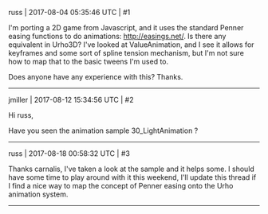 russ | 2017-08-04 05:35:46 UTC | #1

I'm porting a 2D game from Javascript, and it uses the standard Penner easing functions to do animations: http://easings.net/.  Is there any equivalent in Urho3D?  I've looked at ValueAnimation, and I see it allows for keyframes and some sort of spline tension mechanism, but I'm not sure how to map that to the basic tweens I'm used to.  

Does anyone have any experience with this?  Thanks.

-------------------------

jmiller | 2017-08-12 15:34:56 UTC | #2

Hi russ,

Have you seen the animation sample 30_LightAnimation ?

-------------------------

russ | 2017-08-18 00:58:32 UTC | #3

Thanks carnalis, I've taken a look at the sample and it helps some.  I should have some time to play around with it this weekend, I'll update this thread if I find a nice way to map the concept of Penner easing onto the Urho animation system.

-------------------------

